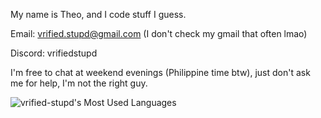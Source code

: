 My name is Theo, and I code stuff I guess.

Email: vrified.stupd@gmail.com (I don't check my gmail that often lmao)

Discord: vrifiedstupd

I'm free to chat at weekend evenings (Philippine time btw), just don't ask me for help, I'm not the right guy.



![vrified-stupd's Most Used Languages](https://github-readme-stats-git-masterorgs-github-readme-stats-team.vercel.app/api/top-langs/?username=vrified-stupd&include_orgs=true&layout=donut&theme=transparent)

